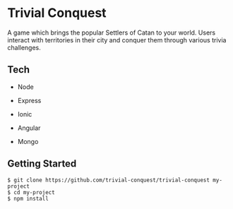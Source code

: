 # Trivial Conquest
A game which brings the popular Settlers of Catan to your world. Users interact with territories in their city and conquer them through various trivia challenges.


## Tech
* Node

* Express

* Ionic

* Angular

* Mongo


## Getting Started
```
$ git clone https://github.com/trivial-conquest/trivial-conquest my-project
$ cd my-project
$ npm install
```








